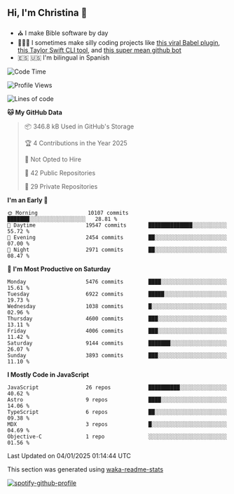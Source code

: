 ## Hi, I'm Christina 👋

- ⛪️ I make Bible software by day
- 👩🏼‍💻 I sometimes make silly coding projects like [this viral Babel plugin](https://www.instagram.com/reel/Cxvwz76vBus/), [this Taylor Swift CLI tool](https://github.com/christina-de-martinez/swift-commits), and [this super mean github bot](https://github.com/christina-de-martinez/roast-my-code)
- 🇪🇸 🇺🇸 I'm bilingual in Spanish

<!--START_SECTION:waka-->
![Code Time](http://img.shields.io/badge/Code%20Time-54%20hrs%2031%20mins-blue)

![Profile Views](http://img.shields.io/badge/Profile%20Views-0-blue)

![Lines of code](https://img.shields.io/badge/From%20Hello%20World%20I%27ve%20Written-22.7%20million%20lines%20of%20code-blue)

**🐱 My GitHub Data** 

> 📦 346.8 kB Used in GitHub's Storage 
 > 
> 🏆 4 Contributions in the Year 2025
 > 
> 🚫 Not Opted to Hire
 > 
> 📜 42 Public Repositories 
 > 
> 🔑 29 Private Repositories 
 > 
**I'm an Early 🐤** 

```text
🌞 Morning                10107 commits       ███████░░░░░░░░░░░░░░░░░░   28.81 % 
🌆 Daytime                19547 commits       ██████████████░░░░░░░░░░░   55.72 % 
🌃 Evening                2454 commits        ██░░░░░░░░░░░░░░░░░░░░░░░   07.00 % 
🌙 Night                  2971 commits        ██░░░░░░░░░░░░░░░░░░░░░░░   08.47 % 
```
📅 **I'm Most Productive on Saturday** 

```text
Monday                   5476 commits        ████░░░░░░░░░░░░░░░░░░░░░   15.61 % 
Tuesday                  6922 commits        █████░░░░░░░░░░░░░░░░░░░░   19.73 % 
Wednesday                1038 commits        █░░░░░░░░░░░░░░░░░░░░░░░░   02.96 % 
Thursday                 4600 commits        ███░░░░░░░░░░░░░░░░░░░░░░   13.11 % 
Friday                   4006 commits        ███░░░░░░░░░░░░░░░░░░░░░░   11.42 % 
Saturday                 9144 commits        ███████░░░░░░░░░░░░░░░░░░   26.07 % 
Sunday                   3893 commits        ███░░░░░░░░░░░░░░░░░░░░░░   11.10 % 
```


**I Mostly Code in JavaScript** 

```text
JavaScript               26 repos            ██████████░░░░░░░░░░░░░░░   40.62 % 
Astro                    9 repos             ████░░░░░░░░░░░░░░░░░░░░░   14.06 % 
TypeScript               6 repos             ██░░░░░░░░░░░░░░░░░░░░░░░   09.38 % 
MDX                      3 repos             █░░░░░░░░░░░░░░░░░░░░░░░░   04.69 % 
Objective-C              1 repo              ░░░░░░░░░░░░░░░░░░░░░░░░░   01.56 % 
```




 Last Updated on 04/01/2025 01:14:44 UTC
<!--END_SECTION:waka-->

This section was generated using [waka-readme-stats](https://github.com/anmol098/waka-readme-stats)

[![spotify-github-profile](https://spotify-github-profile.kittinanx.com/api/view?uid=1228436873&cover_image=true&theme=default&show_offline=false&background_color=121212&interchange=false&bar_color=53b14f&bar_color_cover=false)](https://spotify-github-profile.kittinanx.com/api/view?uid=1228436873&redirect=true)